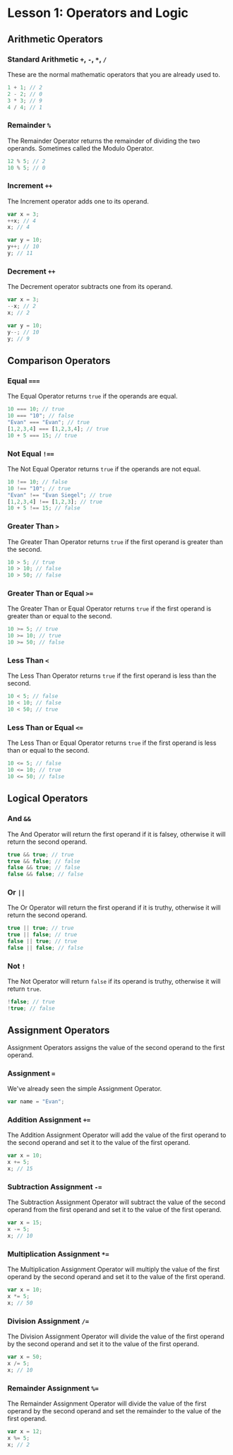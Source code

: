# Lesson 1: Operators and Logic


## Arithmetic Operators

### Standard Arithmetic `+`, `-`, `*`, `/`

These are the normal mathematic operators that you are already used to.

```js
1 + 1; // 2
2 - 2; // 0
3 * 3; // 9
4 / 4; // 1
```

### Remainder `%`

The Remainder Operator returns the remainder of dividing the two operands. Sometimes called the Modulo Operator.

```js
12 % 5; // 2
10 % 5; // 0
```

### Increment `++`

The Increment operator adds one to its operand.

```js
var x = 3;
++x; // 4
x; // 4

var y = 10;
y++; // 10
y; // 11
```

### Decrement `++`

The Decrement operator subtracts one from its operand.

```js
var x = 3;
--x; // 2
x; // 2

var y = 10;
y--; // 10
y; // 9
```


## Comparison Operators

### Equal `===`

The Equal Operator returns `true` if the operands are equal.

```js
10 === 10; // true
10 === "10"; // false
"Evan" === "Evan"; // true
[1,2,3,4] === [1,2,3,4]; // true
10 + 5 === 15; // true
```

### Not Equal `!==`

The Not Equal Operator returns `true` if the operands are not equal.

```js
10 !== 10; // false
10 !== "10"; // true
"Evan" !== "Evan Siegel"; // true
[1,2,3,4] !== [1,2,3]; // true
10 + 5 !== 15; // false
```

### Greater Than `>`

The Greater Than Operator returns `true` if the first operand is greater than the second.

```js
10 > 5; // true
10 > 10; // false
10 > 50; // false
```

### Greater Than or Equal `>=`

The Greater Than or Equal Operator returns `true` if the first operand is greater than or equal to the second.

```js
10 >= 5; // true
10 >= 10; // true
10 >= 50; // false
```

### Less Than `<`

The Less Than Operator returns `true` if the first operand is less than the second.

```js
10 < 5; // false
10 < 10; // false
10 < 50; // true
```

### Less Than or Equal `<=`

The Less Than or Equal Operator returns `true` if the first operand is less than or equal to the second.

```js
10 <= 5; // false
10 <= 10; // true
10 <= 50; // false
```


## Logical Operators

### And `&&`

The And Operator will return the first operand if it is falsey, otherwise it will return the second operand.

```js
true && true; // true
true && false; // false
false && true; // false
false && false; // false
```

### Or `||`

The Or Operator will return the first operand if it is truthy, otherwise it will return the second operand.

```js
true || true; // true
true || false; // true
false || true; // true
false || false; // false
```

### Not `!`

The Not Operator will return `false` if its operand is truthy, otherwise it will return `true`.

```js
!false; // true
!true; // false
```


## Assignment Operators

Assignment Operators assigns the value of the second operand to the first operand.

### Assignment `=`

We've already seen the simple Assignment Operator.

```js
var name = "Evan";
```

### Addition Assignment `+=`

The Addition Assignment Operator will add the value of the first operand to the second operand and set it to the value of the first operand.

```js
var x = 10;
x += 5;
x; // 15
```

### Subtraction Assignment `-=`

The Subtraction Assignment Operator will subtract the value of the second operand from the first operand and set it to the value of the first operand.

```js
var x = 15;
x -= 5;
x; // 10
```

### Multiplication Assignment `*=`

The Multiplication Assignment Operator will multiply the value of the first operand by the second operand and set it to the value of the first operand.

```js
var x = 10;
x *= 5;
x; // 50
```

### Division Assignment `/=`

The Division Assignment Operator will divide the value of the first operand by the second operand and set it to the value of the first operand.

```js
var x = 50;
x /= 5;
x; // 10
```

### Remainder Assignment `%=`

The Remainder Assignment Operator will divide the value of the first operand by the second operand and set the remainder to the value of the first operand.

```js
var x = 12;
x %= 5;
x; // 2
```
